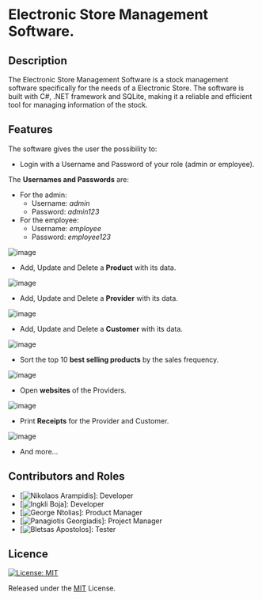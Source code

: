 # Electronic Store Management Software.

## Description
The Electronic Store Management Software is a stock management software specifically for the needs of a Electronic Store.
The software is built with C#, .NET framework and SQLite, making it a reliable and efficient tool for managing information of the stock.

## Features
The software gives the user the possibility to:
- Login with a Username and Password of your role (admin or employee).

The **Usernames and Passwords** are:
  - For the admin:
    - Username: *admin*
    - Password: *admin123*
  - For the employee:
    - Username: *employee*
    - Password: *employee123*
    
![image](https://github.com/nickarabidis/Stock-Main-App-Store-With-Database/assets/75751845/36235048-dc69-4ccf-bba9-844c2fc22112)

- Add, Update and Delete a **Product** with its data.

![image](https://github.com/nickarabidis/Stock-Main-App-Store-With-Database/assets/75751845/4fe01425-4c45-4e3e-adba-80f5a1e84d24)

- Add, Update and Delete a **Provider** with its data.

![image](https://github.com/nickarabidis/Stock-Main-App-Store-With-Database/assets/75751845/f74a3b75-b1a2-4f23-afa5-9b9cfc96cbe7)

- Add, Update and Delete a **Customer** with its data.

![image](https://github.com/nickarabidis/Stock-Main-App-Store-With-Database/assets/75751845/4d236eac-ab15-4473-bbc3-d5464a723d6a)

- Sort the top 10 **best selling products** by the sales frequency.

![image](https://github.com/nickarabidis/Stock-Main-App-Store-With-Database/assets/75751845/f059ae87-4df2-4049-acea-984b844cbeaa)

- Open **websites** of the Providers.

![image](https://github.com/nickarabidis/Stock-Main-App-Store-With-Database/assets/75751845/e37a49f2-6a0b-4380-ac05-53292d5ce144)

- Print **Receipts** for the Provider and Customer.

![image](https://github.com/nickarabidis/Stock-Main-App-Store-With-Database/assets/75751845/3cd6df4b-8095-43af-b875-d6779ed82219)

- And more...
  
## Contributors and Roles
- [![Nikolaos Arampidis](https://github.com/nickarabidis)]: Developer
- [![Ingkli Boja](https://github.com/ingli0)]: Developer
- [![George Ntolias](https://github.com/FriedImage)]: Product Manager
- [![Panagiotis Georgiadis](https://github.com/PanagiotisGew)]: Project Manager
- [![Bletsas Apostolos](https://github.com/ApBletsas)]: Tester

## Licence
[![License: MIT](https://img.shields.io/badge/License-MIT-yellow.svg)](https://opensource.org/licenses/MIT)

Released under the [MIT](https://github.com/nickarabidis/Stock-Main-App-Store-With-Database/blob/main/LICENSE) License.
